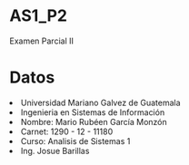 # AS1_P2
Examen Parcial II

# Datos
<li>Universidad Mariano Galvez de Guatemala</li>
<li>Ingenieria en Sistemas de Información</li> 
<li>Nombre: Mario Rubéen García Monzón</li>
<li>Carnet: 1290 - 12 - 11180</li>
<li>Curso: Analisis de Sistemas 1</li>
<li>Ing. Josue Barillas</li>
